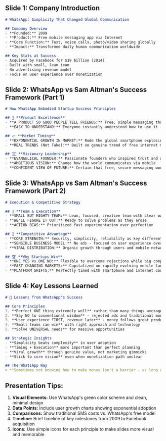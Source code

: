 ## **Slide 1: Company Introduction**

````markdown
# WhatsApp: Simplicity That Changed Global Communication

## Company Overview
- **Founded:** 2009
- **Product:** Free mobile messaging app via Internet
- **Core Function:** Text, voice calls, photo/video sharing globally
- **Impact:** Transformed daily human communication worldwide

## Key Stats at Success
- Acquired by Facebook for $19 billion (2014)
- Built with small, lean team
- No advertising revenue model
- Focus on user experience over monetization
````

## **Slide 2: WhatsApp vs Sam Altman's Success Framework (Part 1)**

````markdown
# How WhatsApp Embodied Startup Success Principles

## 🎯 **Product Excellence**
- **A PRODUCT SO GOOD PEOPLE TELL FRIENDS:** Free, simple messaging that users naturally shared
- **EASY TO UNDERSTAND:** Everyone instantly understood how to use it - no complex tutorials needed

## 📈 **Market Timing**
- **EXPONENTIAL GROWTH IN MARKET:** Rode the global smartphone explosion wave
- **REAL TRENDS (Not Fake):** Built on genuine trend of free internet messaging, not fleeting fads

## 👨‍💼 **Visionary Leadership**
- **EVANGELICAL FOUNDER:** Passionate founders who inspired trust and adoption
- **AMBITIOUS VISION:** Change how the world communicates via mobile
- **CONFIDENT VIEW OF FUTURE:** Certain that free, secure messaging would become the standard
````

## **Slide 3: WhatsApp vs Sam Altman's Success Framework (Part 2)**

````markdown
# Execution & Competitive Strategy

## 🚀 **Team & Execution**
- **SMALL BUT MIGHTY TEAM:** Lean, focused, creative team with clear ownership
- **WE'LL FIGURE IT OUT:** Ready to solve problems as they arose
- **ACTION BIAS:** Prioritized fast experimentation over perfection

## 💪 **Competitive Advantage**
- **CORE STRENGTH:** Security, simplicity, reliability as key differentiators
- **SENSIBLE BUSINESS MODEL:** No ads - focused on user experience over early monetization
- **VIRAL DISTRIBUTION:** Organic growth through users and mobile networks

## 🏆 **Why Startups Win**
- **ONE YES vs ONE NO:** Flexible to overcome rejections while big companies got blocked
- **FAST-CHANGING MARKETS:** Capitalized on rapidly evolving mobile landscape
- **PLATFORM SHIFTS:** Perfectly timed with smartphone and internet connectivity boom
````

## **Slide 4: Key Lessons Learned**

````markdown
# 🧠 Lessons from WhatsApp's Success

## Core Principles
1. **Perfect ONE thing extremely well** rather than many things averagely
2. **Say NO to conventional wisdom** - rejected ads and traditional monetization
3. **User experience FIRST, revenue later** - money follows great products
4. **Small teams can win** with right approach and technology
5. **Solve UNIVERSAL needs** for massive opportunities

## Strategic Insights
- **Simplicity beats complexity** in user adoption
- **Timing + Execution** more important than perfect planning  
- **Viral growth** through genuine value, not marketing gimmicks
- **Stick to core vision** even when monetization path unclear

## The WhatsApp Way
> *"Sometimes not knowing how to make money isn't a barrier - as long as your product truly serves a universal need and delivers real value."*
````

## **Presentation Tips:**

1. **Visual Elements:** Use WhatsApp's green color scheme and clean, minimal design
2. **Data Points:** Include user growth charts showing exponential adoption
3. **Comparisons:** Show traditional SMS costs vs. WhatsApp's free model
4. **Timeline:** Brief timeline of key milestones from 2009 to Facebook acquisition
5. **Icons:** Use simple icons for each principle to make slides more visual and memorable